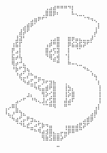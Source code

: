 ⠀⠀⠀⠀⠀⠀⠀⠀⠀⠀⠀⢀⣠⣴⠶⠶⠶⠲⡆⠀⠀⠀⠀⠀⠀⠀
⠀⠀⠀⠀⠀⠀⠀⠀⠀⠀⢀⣿⣿⡿⠆⠀⠀⠀⠧⢄⣀⡀⠀⠀⠀⠀
⠀⠀⠀⠀⠀⠀⠀⣠⣶⠟⠋⠁⠀⠀⠀⠀⠀⠀⠀⠀⠀⠈⠙⠲⢄⠀
⠀⠀⠀⠀⠀⣠⣾⠟⠁⠀⠀⠀⠀⠀⠀⠀⠀⠀⠀⠀⠀⠀⠀⠀⢀⡇
⠀⠀⠀⠀⣼⡽⠋⠀⠀⠀⠀⠀⠀⠀⠀⠀⠀⠀⠀⠀⠀⠀⠀⠀⡼⠀
⠀⠀⠀⣸⣽⠃⠀⠀⠀⠀⠀⠀⢀⣠⣶⠀⠀⣶⡶⣤⣄⣀⣀⡼⠁⠀
⠀⠀⢰⣯⡏⠀⠀⠀⠀⠀⠀⢠⡾⠛⣿⠀⠀⡿⣮⣵⣯⡽⠋⠁⠀⠀
⠀⠀⡟⣠⡇⠀⠀⠀⠀⠀⠀⣿⡴⢫⣽⠀⠀⡇⠀⠈⠁⠀⠀⠀⠀⠀
⠀⠀⣯⡴⢧⠀⠀⠀⠀⠀⠀⠙⢿⣡⢾⠀⠈⡇⠀⠀⠀⠀⠀⠀⠀⠀
⠀⠀⢿⡴⠚⣄⠀⠀⠀⠀⠀⠀⠀⠉⠛⠀⠀⠷⠤⢄⣀⠀⠀⠀⠀⠀
⠀⠀⠘⡷⠋⣹⢦⠀⠀⠀⠀⠀⠀⠀⠀⠀⠀⠀⠀⠀⠀⠙⠦⡀⠀⠀
⠀⠀⠀⠘⣞⣁⡜⠓⣤⣀⠀⠀⠀⠀⠀⠀⠀⠀⠀⠀⠀⠀⠀⠘⢦⠀
⠀⠀⠀⠀⠈⠳⣴⣋⡤⠋⡹⠖⣲⣦⠀⠀⢀⠀⠀⠀⠀⠀⠀⠀⠈⡆
⠀⠀⠀⠀⠀⠀⠀⠉⠳⢯⣤⣾⠟⣿⠀⠀⢸⣳⡄⠀⠀⠀⠀⠀⠀⢸
⠀⠀⠀⠀⠀⠀⣰⡄⠀⠀⢻⡵⢊⣿⠀⠀⢸⡵⣿⠀⠀⠀⠀⠀⠀⢸
⠀⠀⠀⣠⠔⠋⠀⠘⠳⢄⣸⡔⣫⣿⠀⠀⣼⣴⠏⠀⠀⠀⠀⠀⠀⢸
⢀⡠⠿⣇⠀⠀⠀⠀⠀⠀⠈⠉⠛⠻⠀⠀⠛⠉⠀⠀⠀⠀⠀⠀⢠⡇
⠸⣄⡰⠛⢳⣄⠀⠀⠀⠀⠀⠀⠀⠀⠀⠀⠀⠀⠀⠀⠀⠀⠀⣠⡿⠀
⠀⠈⠳⣴⢋⡤⠟⣲⣄⡀⠀⠀⠀⠀⠀⠀⠀⠀⠀⠀⠀⣠⣾⡿⠁⠀
⠀⠀⠀⠈⠙⠧⣞⣁⠴⢋⡷⠲⣤⠀⠀⠀⢠⣤⣤⣴⣟⡽⠋⠀⠀⠀
⠀⠀⠀⠀⠀⠀⠀⠉⠓⠻⣴⣺⣿⣄⣀⡤⣬⡿⠿⠛⠉⠀⠀⠀⠀⠀
⠀⠀⠀⠀⠀⠀⠀⠀⠀⠀⢻⣷⣫⣿⣿⡵⠋⠀⠀⠀⠀⠀⠀⠀⠀⠀
⠀⠀⠀⠀⠀⠀⠀⠀⠀⠀⠀⠀⠀⠀⣀⠀⠀⠀⠀⠀⠀⠀⠀⠀⠀⠀
